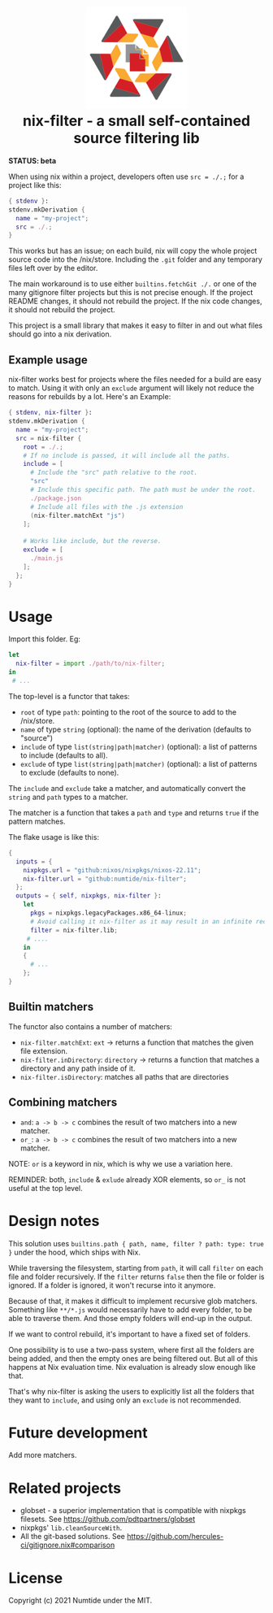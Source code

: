 <h1 align="center">
  <img src="nix-filter.svg" alt="logo" width="200">
  <br>
  nix-filter - a small self-contained source filtering lib
</h1>

**STATUS: beta**

When using nix within a project, developers often use `src = ./.;` for a
project like this:

```nix
{ stdenv }:
stdenv.mkDerivation {
  name = "my-project";
  src = ./.;
}
```

This works but has an issue; on each build, nix will copy the whole project
source code into the /nix/store. Including the `.git` folder and any temporary
files left over by the editor.

The main workaround is to use either `builtins.fetchGit ./.` or one of the
many gitignore filter projects but this is not precise enough. If the
project README changes, it should not rebuild the project. If the nix code
changes, it should not rebuild the project.

This project is a small library that makes it easy to filter in and out what
files should go into a nix derivation.

## Example usage

nix-filter works best for projects where the files needed for a build are easy
to match. Using it with only an `exclude` argument will likely not reduce the
reasons for rebuilds by a lot. Here's an Example:

```nix
{ stdenv, nix-filter }:
stdenv.mkDerivation {
  name = "my-project";
  src = nix-filter {
    root = ./.;
    # If no include is passed, it will include all the paths.
    include = [
      # Include the "src" path relative to the root.
      "src"
      # Include this specific path. The path must be under the root.
      ./package.json
      # Include all files with the .js extension
      (nix-filter.matchExt "js")
    ];

    # Works like include, but the reverse.
    exclude = [
      ./main.js
    ];
  };
}
```

# Usage

Import this folder. Eg:

```nix
let
  nix-filter = import ./path/to/nix-filter;
in
 # ...
```

The top-level is a functor that takes:
* `root` of type `path`: pointing to the root of the source to add to the
    /nix/store.
* `name` of type `string` (optional): the name of the derivation (defaults to
    "source")
* `include` of type `list(string|path|matcher)` (optional): a list of patterns to
    include (defaults to all).
* `exclude` of type `list(string|path|matcher)` (optional): a list of patterns to
    exclude (defaults to none).

The `include` and `exclude` take a matcher, and automatically convert the `string`
and `path` types to a matcher.

The matcher is a function that takes a `path` and `type` and returns `true` if
the pattern matches.

The flake usage is like this:

```nix
{
  inputs = {
    nixpkgs.url = "github:nixos/nixpkgs/nixos-22.11";
    nix-filter.url = "github:numtide/nix-filter";
  };
  outputs = { self, nixpkgs, nix-filter }:
    let
      pkgs = nixpkgs.legacyPackages.x86_64-linux;
      # Avoid calling it nix-filter as it may result in an infinite recursion
      filter = nix-filter.lib;
     # ....
    in
    {
      # ...
    };
}
```

## Builtin matchers

The functor also contains a number of matchers:

* `nix-filter.matchExt`: `ext` -> returns a function that matches the given file extension.
* `nix-filter.inDirectory`: `directory` -> returns a function that matches a directory and
    any path inside of it.
* `nix-filter.isDirectory`: matches all paths that are directories

## Combining matchers

* `and`: `a -> b -> c`
  combines the result of two matchers into a new matcher.
* `or_`: `a -> b -> c`
  combines the result of two matchers into a new matcher.

NOTE: `or` is a keyword in nix, which is why we use a variation here.

REMINDER: both, `include` & `exlude` already XOR elements, so `or_` is
not useful at the top level.

# Design notes

This solution uses `builtins.path { path, name, filter ? path: type: true }`
under the hood, which ships with Nix.

While traversing the filesystem, starting from `path`, it will call `filter`
on each file and folder recursively. If the `filter` returns `false` then the
file or folder is ignored. If a folder is ignored, it won't recurse into it
anymore.

Because of that, it makes it difficult to implement recursive glob matchers.
Something like `**/*.js` would necessarily have to add every folder, to be
able to traverse them. And those empty folders will end-up in the output.

If we want to control rebuild, it's important to have a fixed set of folders.

One possibility is to use a two-pass system, where first all the folders are
being added, and then the empty ones are being filtered out. But all of this
happens at Nix evaluation time. Nix evaluation is already slow enough like
that.

That's why nix-filter is asking the users to explicitly list all the folders
that they want to `include`, and using only an `exclude` is not recommended.

# Future development

Add more matchers.

# Related projects

* globset - a superior implementation that is compatible with nixpkgs
    filesets. See https://github.com/pdtpartners/globset
* nixpkgs' `lib.cleanSourceWith`.
* All the git-based solutions. See https://github.com/hercules-ci/gitignore.nix#comparison

# License

Copyright (c) 2021 Numtide under the MIT.
